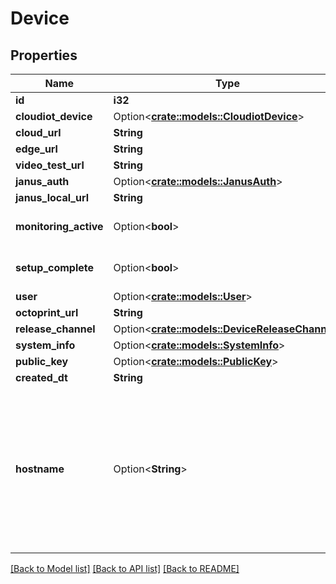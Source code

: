 # Device

## Properties

Name | Type | Description | Notes
------------ | ------------- | ------------- | -------------
**id** | **i32** |  | [readonly]
**cloudiot_device** | Option<[**crate::models::CloudiotDevice**](CloudiotDevice.md)> |  | [readonly]
**cloud_url** | **String** |  | [readonly]
**edge_url** | **String** |  | [readonly]
**video_test_url** | **String** |  | [readonly]
**janus_auth** | Option<[**crate::models::JanusAuth**](JanusAuth.md)> |  | [readonly]
**janus_local_url** | **String** |  | [readonly]
**monitoring_active** | Option<**bool**> |  | [optional][default to false]
**setup_complete** | Option<**bool**> |  | [optional][default to false]
**user** | Option<[**crate::models::User**](User.md)> |  | [readonly]
**octoprint_url** | **String** |  | [readonly]
**release_channel** | Option<[**crate::models::DeviceReleaseChannel**](DeviceReleaseChannel.md)> |  | [optional]
**system_info** | Option<[**crate::models::SystemInfo**](SystemInfo.md)> |  | [readonly]
**public_key** | Option<[**crate::models::PublicKey**](PublicKey.md)> |  | [readonly]
**created_dt** | **String** |  | [readonly]
**hostname** | Option<**String**> | Please enter the hostname you set in the Raspberry Pi Imager's Advanced Options menu (without .local extension) | [optional]

[[Back to Model list]](../README.md#documentation-for-models) [[Back to API list]](../README.md#documentation-for-api-endpoints) [[Back to README]](../README.md)


